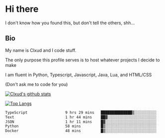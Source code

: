 

# Hi there
I don't know how you found this, but don't tell the others, shh...

## Bio
My name is Clxud and I code stuff.

The only purpose this profile serves is to host whatever projects I decide to make

I am fluent in Python, Typescript, Javascript, Java, Lua, and HTML/CSS



(Don't ask me to code for you)

[![Clxud's github stats](https://github-readme-stats.vercel.app/api?username=cloudwithax&count_private=true&theme=dark&show_icons=true)](https://github.com/anuraghazra/github-readme-stats) 

[![Top Langs](https://github-readme-stats.vercel.app/api/top-langs/?username=cloudwithax&theme=dark)](https://github.com/anuraghazra/github-readme-stats)

<!--START_SECTION:waka-->

```txt
TypeScript                 9 hrs 29 mins   ██████████████▒░░░░░░░░░░   57.56 %
Text                       1 hr 44 mins    ██▓░░░░░░░░░░░░░░░░░░░░░░   10.53 %
JSON                       1 hr 11 mins    █▓░░░░░░░░░░░░░░░░░░░░░░░   07.22 %
Python                     58 mins         █▒░░░░░░░░░░░░░░░░░░░░░░░   05.87 %
Docker                     48 mins         █▒░░░░░░░░░░░░░░░░░░░░░░░   04.91 %
```

<!--END_SECTION:waka-->







